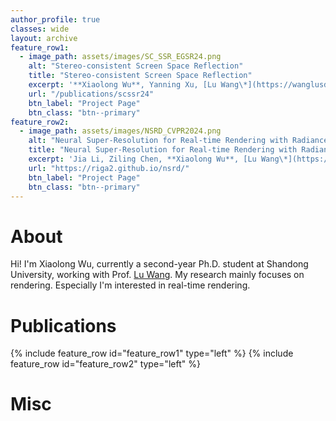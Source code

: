 ```yaml
---
author_profile: true
classes: wide
layout: archive
feature_row1:
  - image_path: assets/images/SC_SSR_EGSR24.png
    alt: "Stereo-consistent Screen Space Reflection"
    title: "Stereo-consistent Screen Space Reflection"
    excerpt: '**Xiaolong Wu**, Yanning Xu, [Lu Wang\*](https://wanglusdu.github.io/)<br>Computer Graphics Forum (Eurographics Symposium on Rendering 2024), 2024.'
    url: "/publications/scssr24"
    btn_label: "Project Page"
    btn_class: "btn--primary"
feature_row2:
  - image_path: assets/images/NSRD_CVPR2024.png
    alt: "Neural Super-Resolution for Real-time Rendering with Radiance Demodulation"
    title: "Neural Super-Resolution for Real-time Rendering with Radiance Demodulation"
    excerpt: 'Jia Li, Ziling Chen, **Xiaolong Wu**, [Lu Wang\*](https://wanglusdu.github.io/), [Beibei Wang\*](https://wangningbei.github.io/), [Lei Zhang](https://www4.comp.polyu.edu.hk/~cslzhang/)<br>CVPR, 2024.'
    url: "https://riga2.github.io/nsrd/"
    btn_label: "Project Page"
    btn_class: "btn--primary"
---
```


# About
Hi! I'm Xiaolong Wu, currently a second-year Ph.D. student at Shandong University, working with Prof. [Lu Wang](https://wanglusdu.github.io/). My research mainly focuses on rendering. Especially I'm interested in real-time rendering.
# Publications

{% include feature_row id="feature_row1" type="left" %}
{% include feature_row id="feature_row2" type="left" %}


# Misc